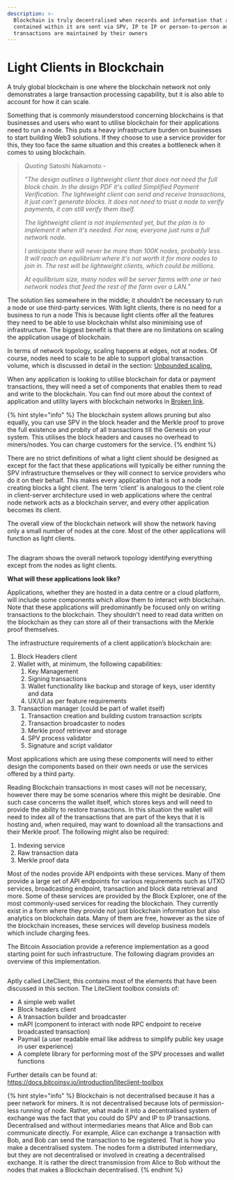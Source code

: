 ```yaml
---
description: >-
  Blockchain is truly decentralised when records and information that are
  contained within it are sent via SPV, IP to IP or person-to-person and
  transactions are maintained by their owners
---
```


# Light Clients in Blockchain

A truly global blockchain is one where the blockchain network not only demonstrates a large transaction processing capability, but it is also able to account for how it can scale.

Something that is commonly misunderstood concerning blockchains is that businesses and users who want to utilise blockchain for their applications need to run a node. This puts a heavy infrastructure burden on businesses to start building Web3 solutions. If they choose to use a service provider for this, they too face the same situation and this creates a bottleneck when it comes to using blockchain.

> _Quoting_ Satoshi Nakamoto -
>
> _"The design outlines a lightweight client that does not need the full block chain. In the design PDF it's called Simplified Payment Verification. The lightweight client can send and receive transactions, it just can't generate blocks. It does not need to trust a node to verify payments, it can still verify them itself._
>
> _The lightweight client is not implemented yet, but the plan is to implement it when it's needed. For now, everyone just runs a full network node._
>
> _I anticipate there will never be more than 100K nodes, probably less. It will reach an equilibrium where it's not worth it for more nodes to join in. The rest will be lightweight clients, which could be millions._
>
> _At equilibrium size, many nodes will be server farms with one or two network nodes that feed the rest of the farm over a LAN._" &#x20;

The solution lies somewhere in the middle; it shouldn't be necessary to run a node or use third-party services. With light clients, there is no need for a business to run a node  This is because light clients offer all the features they need to be able to use blockchain whilst also minimising use of infrastructure. The biggest benefit is that there are no limitations on scaling the application usage of blockchain.

In terms of network topology, scaling happens at edges, not at nodes. Of course, nodes need to scale to be able to support global transaction volume, which is discussed in detail in the section: [Unbounded scaling.](broken-reference)

When any application is looking to utilise blockchain for data or payment transactions, they will need a set of components that enables them to read and write to the blockchain. You can find out more about the context of application and utility layers with blockchain networks in [Broken link](broken-reference "mention").

{% hint style="info" %}
The blockchain system allows pruning but also equally, you can use SPV in the block header and the Merkle proof to prove the full existence and probity of all transactions till the Genesis on your system. This utilises the block headers and causes no overhead to miners/nodes. You can charge customers for the service.
{% endhint %}

There are no strict definitions of what a light client should be designed as except for the fact that these applications will typically be either running the SPV infrastructure themselves or they will connect to service providers who do it on their behalf. This makes every application that is not a node creating blocks a light client. The term 'client' is analogous to the client role in client-server architecture used in web applications where the central node network acts as a blockchain server, and every other application becomes its client.

The overall view of the blockchain network will show the network having only a small number of nodes at the core. Most of the other applications will function as light clients.

<figure><img src="../.gitbook/assets/LightClientsandSPVInfastructures_Slide08 (1).png" alt=""><figcaption></figcaption></figure>

The diagram shows the overall network topology identifying everything except from the nodes as light clients.

**What will these applications look like?**

Applications, whether they are hosted in a data centre or a cloud platform, will include some components which allow them to interact with blockchain. Note that these applications will predominantly be focused only on writing transactions to the blockchain. They shouldn't need to read data written on the blockchain as they can store all of their transactions with the Merkle proof themselves.&#x20;

The infrastructure requirements of a client application’s blockchain are:

1. Block Headers client
2. Wallet with, at minimum, the following capabilities:
   1. Key Management
   2. Signing transactions
   3. Wallet functionality like backup and storage of keys, user identity and data
   4. UX/UI as per feature requirements
3. Transaction manager (could be part of wallet itself)
   1. Transaction creation and building custom transaction scripts
   2. Transaction broadcaster to nodes&#x20;
   3. Merkle proof retriever and storage&#x20;
   4. SPV process validator&#x20;
   5. Signature and script validator

Most applications which are using these components will need to either design the components based on their own needs or use the services offered by a third party.&#x20;

Reading Blockchain transactions in most cases will not be necessary, however there may be some scenarios where this might be desirable. One such case concerns the wallet itself, which stores keys and will need to provide the ability to restore transactions. In this situation the wallet will need to index all of the transactions that are part of the keys that it is hosting and, when required, may want to download all the transactions and their Merkle proof. The following might also be required:

1. Indexing service
2. Raw transaction data
3. Merkle proof data

Most of the nodes provide API endpoints with these services. Many of them provide a large set of API endpoints for various requirements such as UTXO services, broadcasting endpoint, transaction and block data retrieval and more. Some of these services are provided by the Block Explorer, one of the most commonly-used services for reading the blockchain. They currently exist in a form where they provide not just blockchain information but also analytics on blockchain data. Many of them are free, however as the size of the blockchain increases, these services will develop business models which include charging fees.

The Bitcoin Association provide a reference implementation as a good starting point for such infrastructure. The following diagram provides an overview of this implementation.

<figure><img src="../.gitbook/assets/image (17).png" alt=""><figcaption></figcaption></figure>

Aptly called LiteClient, this contains most of the elements that have been discussed in this section. The LiteClient toolbox consists of:

* A simple web wallet
* Block headers client
* A transaction builder and broadcaster
* mAPI (component to interact with node RPC endpoint to receive broadcasted transaction)
* Paymail (a user readable email like address to simplify public key usage in user experience)
* A complete library for performing most of the SPV processes and wallet functions

Further details can be found at: https://docs.bitcoinsv.io/introduction/liteclient-toolbox

{% hint style="info" %}
Blockchain is not decentralised because it has a peer network for miners. It is not decentralised because lots of permission-less running of node. Rather, what made it into a decentralised system of exchange was the fact that you could do SPV and IP to IP transactions. Decentralised and without intermediaries means that Alice and Bob can communicate directly. For example, Alice can exchange a transaction with Bob, and Bob can send the transaction to be registered. That is how you make a decentralised system. The nodes form a distributed intermediary, but they are not decentralised or involved in creating a decentralised exchange. It is rather the direct transmission from Alice to Bob without the nodes that makes a Blockchain decentralised.
{% endhint %}
